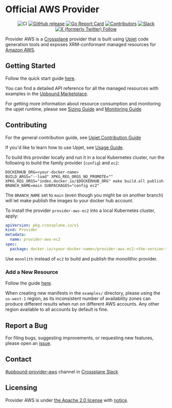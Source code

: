 <!--
SPDX-FileCopyrightText: 2023 The Crossplane Authors <https://crossplane.io>

SPDX-License-Identifier: CC-BY-4.0
-->

# Official AWS Provider

<div align="center">

![CI](https://github.com/crossplane-contrib/provider-upjet-aws/workflows/CI/badge.svg)
[![GitHub release](https://img.shields.io/github/release/crossplane-contrib/provider-upjet-aws/all.svg)](https://github.com/crossplane-contrib/provider-upjet-aws/releases)
[![Go Report Card](https://goreportcard.com/badge/github.com/crossplane-contrib/provider-upjet-aws)](https://goreportcard.com/report/github.com/crossplane-contrib/provider-upjet-aws)
[![Contributors](https://img.shields.io/github/contributors/crossplane-contrib/provider-upjet-aws)](https://github.com/crossplane-contrib/provider-upjet-aws/graphs/contributors)
[![Slack](https://img.shields.io/badge/Slack-4A154B?logo=slack)](https://crossplane.slack.com/archives/C05E0UE46S2)
[![X (formerly Twitter) Follow](https://img.shields.io/twitter/follow/crossplane_io)](https://twitter.com/crossplane_io)

</div>

Provider AWS is a [Crossplane](https://crossplane.io/) provider that is
built using [Upjet](https://github.com/crossplane/upjet) code
generation tools and exposes XRM-conformant managed resources for
[Amazon AWS](https://aws.amazon.com/).

## Getting Started

Follow the quick start guide [here](https://marketplace.upbound.io/providers/upbound/provider-aws/latest/docs/quickstart).

You can find a detailed API reference for all the managed resources with examples in the [Upbound Marketplace](https://marketplace.upbound.io/providers/upbound/provider-aws/latest/managed-resources).

For getting more information about resource consumption and monitoring
the upjet runtime, please see [Sizing Guide](https://github.com/crossplane/upjet/blob/v0.10.0/docs/sizing-guide.md)
and [Monitoring Guide](https://github.com/crossplane/upjet/blob/main/docs/monitoring.md)

## Contributing

For the general contribution guide, see [Upjet Contribution Guide](https://github.com/crossplane/upjet/blob/main/CONTRIBUTING.md)

If you'd like to learn how to use Upjet, see [Usage Guide](https://github.com/crossplane/upjet/tree/main/docs).

To build this provider locally and run it in a local Kubernetes cluster, run the
following to build the family provider (`config`) and `ec2`:

```shell
DOCKERHUB_ORG=<your-docker-name>
BUILD_ARGS="--load" XPKG_REG_ORGS_NO_PROMOTE="" XPKG_REG_ORGS="index.docker.io/$DOCKERHUB_ORG" make build.all publish BRANCH_NAME=main SUBPACKAGES="config ec2"
```

The `BRANCH_NAME` set to `main` (even though you might be on another branch) will
let make publish the images to your docker hub account.

To install the provider `provider-aws-ec2` into a local Kubernetes cluster, apply:

```yaml
apiVersion: pkg.crossplane.io/v1
kind: Provider
metadata:
  name: provider-aws-ec2
spec:
  package: docker.io/<your-docker-name>/provider-aws-ec2:<the-version-taken-from-the-output-of-the-previous-command>
```

Use `monolith` instead of `ec2` to build and publish the monolithic provider.

### Add a New Resource

Follow the guide [here](https://github.com/crossplane/upjet/blob/v0.10.0/docs/add-new-resource-short.md).

When creating new manifests in the `examples/` directory, please using the `us-west-1` region, as its inconsistent number
of availability zones can produce different results when run on different AWS accounts. Any other region available to
all accounts by default is fine.

## Report a Bug

For filing bugs, suggesting improvements, or requesting new features, please
open an [issue](https://github.com/crossplane-contrib/provider-upjet-aws/issues).

## Contact

[#upbound-provider-aws](https://crossplane.slack.com/archives/C05E0UE46S2) channel in
[Crossplane Slack](https://slack.crossplane.io)

## Licensing

Provider AWS is under [the Apache 2.0 license](LICENSE) with [notice](NOTICE).
